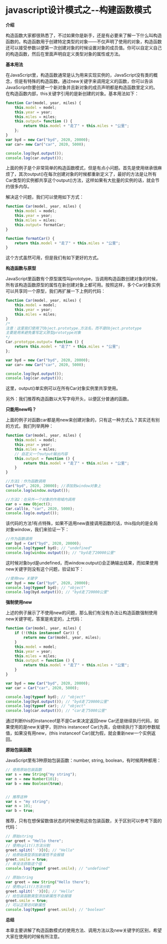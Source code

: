 # javascript设计模式之--构建函数模式

**介绍**

构造函数大家都很熟悉了，不过如果你是新手，还是有必要来了解一下什么叫构造函数的。构造函数用于创建特定类型的对象——不仅声明了使用的对象，构造函数还可以接受参数以便第一次创建对象的时候设置对象的成员值。你可以自定义自己的构造函数，然后在里面声明自定义类型对象的属性或方法。

**基本用法**

在JavaScript里，构造函数通常是认为用来实现实例的，JavaScript没有类的概念，但是有特殊的构造函数。通过new关键字来调用定义的函数，你可以告诉JavaScript你要创建一个新对象并且新对象的成员声明都是构造函数里定义的。在构造函数内部，this关键字引用的是新创建的对象。基本用法如下：

```javascript
function Car(model, year, miles) {
    this.model = model;
    this.year = year;
    this.miles = miles;
    this.output= function () {
        return this.model + "走了" + this.miles + "公里";
    };
}
var byd = new Car("byd", 2020, 20000);
var car= new Car("car", 2020, 5000);

console.log(byd.output());
console.log(car.output());
```

上面的例子是个非常简单的构造函数模式，但是有点小问题。首先是使用继承很麻烦了，其次output()在每次创建对象的时候都重新定义了，最好的方法是让所有Car类型的实例都共享这个output()方法，这样如果有大批量的实例的话，就会节约很多内存。

解决这个问题，我们可以使用如下方式：

```javascript
function Car(model, year, miles) {
    this.model = model;
    this.year = year;
    this.miles = miles;
    this.output= formatCar;
}

function formatCar() {
    return this.model + "走了" + this.miles + "公里";
}
```

这个方式虽然可用，但是我们有如下更好的方式。

**构造函数与原型**

JavaScript里函数有个原型属性叫prototype，当调用构造函数创建对象的时候，所有该构造函数原型的属性在新创建对象上都可用。按照这样，多个Car对象实例可以共享同一个原型，我们再扩展一下上例的代码：

```javascript
function Car(model, year, miles) {
    this.model = model;
    this.year = year;
    this.miles = miles;
}
/*
注意：这里我们使用了Object.prototype.方法名，而不是Object.prototype
主要是用来避免重写定义原型prototype对象
*/
Car.prototype.output= function () {
    return this.model + "走了" + this.miles + "公里";
};

var byd = new Car("byd", 2020, 20000);
var car= new Car("car", 2020, 5000);

console.log(byd.output());
console.log(car.output());
```

这里，output()单实例可以在所有Car对象实例里共享使用。

另外：我们推荐构造函数以大写字母开头，以便区分普通的函数。

**只能用new吗？**

上面的例子对函数car都是用new来创建对象的，只有这一种方式么？其实还有别的方式，我们列举两种：

```javascript
function Car(model, year, miles) {
    this.model = model;
    this.year = year;
    this.miles = miles;
    // 自定义一个output输出内容
    this.output = function () {
        return this.model + "走了" + this.miles + "公里";
    }
}

//方法1：作为函数调用
Car("byd", 2020, 20000); //添加到window对象上
console.log(window.output());

//方法2：在另外一个对象的作用域内调用
var o = new Object();
Car.call(o, "car", 2020, 5000);
console.log(o.output()); 
```

该代码的方法1有点特殊，如果不适用new直接调用函数的话，this指向的是全局对象window，我们来验证一下：

```javascript
//作为函数调用
var byd = Car("byd", 2020, 20000);
console.log(typeof byd); // "undefined"
console.log(window.output()); // "byd走了20000公里"
```

这时候对象byd是undefined，而window.output()会正确输出结果，而如果使用new关键字则没有这个问题，验证如下：

```javascript
//使用new 关键字
var byd = new Car("byd", 2020, 20000);
console.log(typeof byd); // "object"
console.log(byd.output()); // "byd走了20000公里"
```

**强制使用new**

上述的例子展示了不使用new的问题，那么我们有没有办法让构造函数强制使用new关键字呢，答案是肯定的，上代码：

```javascript
function Car(model, year, miles) {
    if (!(this instanceof Car)) {
        return new Car(model, year, miles);
    }
    this.model = model;
    this.year = year;
    this.miles = miles;
    this.output = function () {
        return this.model + "走了" + this.miles + "公里";
    }
}

var byd = new Car("byd", 2020, 20000);
var car = Car("car", 2020, 5000);

console.log(typeof byd); // "object"
console.log(byd.output()); // "byd走了20000公里"
console.log(typeof car); // "object"
console.log(car.output()); // "car走了5000公里"
```

通过判断this的instanceof是不是Car来决定返回new Car还是继续执行代码，如果使用的是new关键字，则(this instanceof Car)为真，会继续执行下面的参数赋值，如果没有用new，(this instanceof Car)就为假，就会重新new一个实例返回。

**原始包装函数**

JavaScript里有3种原始包装函数：number, string, boolean，有时候两种都用：

```javascript
// 使用原始包装函数
var s = new String("my string");
var n = new Number(101);
var b = new Boolean(true);


// 推荐这种
var s = "my string";
var n = 101;
var b = true;
```

推荐，只有在想保留数值状态的时候使用这些包装函数，关于区别可以参考下面的代码：

```javascript
// 原始string
var greet = "Hello there";
// 使用split()方法分割
greet.split(' ')[0]; // "Hello"
// 给原始类型添加新属性不会报错
greet.smile = true;
// 单没法获取这个值
console.log(typeof greet.smile); // "undefined"

// 原始string
var greet = new String("Hello there");
// 使用split()方法分割
greet.split(' ')[0]; // "Hello"
// 给包装函数类型添加新属性不会报错
greet.smile = true;
// 可以正常访问新属性
console.log(typeof greet.smile); // "boolean"
```

**总结**

本章主要讲解了构造函数模式的使用方法、调用方法以及new关键字的区别，希望大家在使用的时候有所注意。